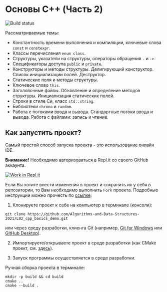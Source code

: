 # Основы C++ (Часть 2)

![Build status](https://github.com/Algorithms-and-Data-Structures-2021/L02_cpp_basics_demo/actions/workflows/cmake.yml/badge.svg)

Рассматриваемые темы:
- Константность времени выполнения и компиляции, ключевые слова `const` и `constexpr`.
- Классы перечисления `enum class`.
- Структуры, указатели на структуры, операторы обращения `.` и `->`.
- Спецификаторы доступа `public` и `private`.
- Конструкторы и методы структуры. Делигирующий конструктор. Список инициализации полей. Деструктор.
- Статические поля и методы структуры.
- Ключевое слово `this`.
- Заголовочные файлы. Объявление и определение методов структуры. Инициализация статических полей.
- Строки в стиле Си, класс `std::string`.
- Библиотеки `chrono` и `random`.
- Работа с потоками ввода и вывода. Стандартные потоки ввода и вывода. Работа с файлами: запись и чтение.

## Как запустить проект?

Самый простой способ запуска проекта - это использование онлайн IDE.

**Внимание!** Необходимо авторизоваться в Repl.it со своего GitHub аккаунта. 

[![Work in Repl.it](https://classroom.github.com/assets/work-in-replit-14baed9a392b3a25080506f3b7b6d57f295ec2978f6f33ec97e36a161684cbe9.svg)](https://repl.it/github/Algorithms-and-Data-Structures-2021/L02_cpp_basics_demo)

Если Вы хотите внести изменения в проект и сохранить их у себя в репозитории, то Вам необходимо выполнить `Fork` проекта.
Подробные инструкции можно прочесть по [ссылке](https://docs.github.com/en/github/getting-started-with-github/fork-a-repo).

1. Клонируете проект к себе на компьютер в терминале (консоли):
```shell
git clone https://github.com/Algorithms-and-Data-Structures-2021/L02_cpp_basics_demo.git
```
или через среду разработки, клиента Git (например, [Git for Windows](https://git-scm.com/download/win) или [GitHub Desktop](https://desktop.github.com/)).

2. Импортируете/открываете проект в среде разработки (как CMake проект, см. [здесь](https://www.jetbrains.com/help/clion/quick-cmake-tutorial.html)).

3. Запуск программы осуществляется в среде разработки.

Ручная сборка проекта в терминале:
```shell
mkdir -p build && cd build
cmake ..
cmake --build .
```
